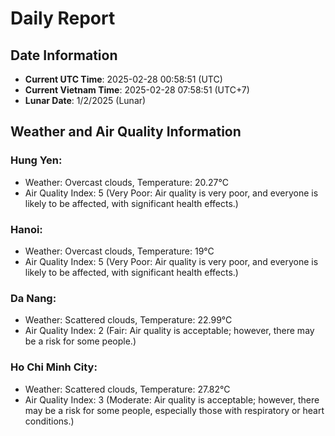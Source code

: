 # Daily Report
## Date Information
- **Current UTC Time**: 2025-02-28 00:58:51 (UTC)
- **Current Vietnam Time**: 2025-02-28 07:58:51 (UTC+7)
- **Lunar Date**: 1/2/2025 (Lunar)

## Weather and Air Quality Information

### Hung Yen:
- Weather: Overcast clouds, Temperature: 20.27°C
- Air Quality Index: 5 (Very Poor: Air quality is very poor, and everyone is likely to be affected, with significant health effects.)

### Hanoi:
- Weather: Overcast clouds, Temperature: 19°C
- Air Quality Index: 5 (Very Poor: Air quality is very poor, and everyone is likely to be affected, with significant health effects.)

### Da Nang:
- Weather: Scattered clouds, Temperature: 22.99°C
- Air Quality Index: 2 (Fair: Air quality is acceptable; however, there may be a risk for some people.)

### Ho Chi Minh City:
- Weather: Scattered clouds, Temperature: 27.82°C
- Air Quality Index: 3 (Moderate: Air quality is acceptable; however, there may be a risk for some people, especially those with respiratory or heart conditions.)
